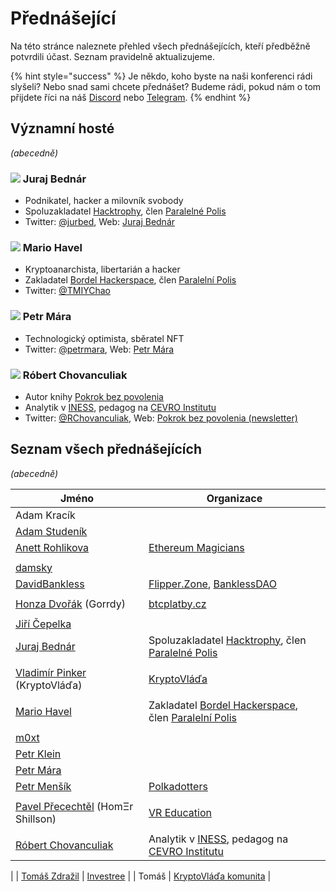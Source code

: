 # Přednášející

Na této stránce naleznete přehled všech přednášejících, kteří předběžně potvrdili účast. Seznam pravidelně aktualizujeme.

{% hint style="success" %}
Je někdo, koho byste na naši konferenci rádi slyšeli? Nebo snad sami chcete přednášet? Budeme rádi, pokud nám o tom přijdete říci na náš [Discord](https://discord.gg/5k9dEtVhnv) nebo [Telegram](https://t.me/utxocz).
{% endhint %}

## Významní hosté

_(abecedně)_

### ![](https://spec.utxo.cz/photos/speakers/juraj-bednar.png) Juraj Bednár

* Podnikatel, hacker a milovník svobody
* Spoluzakladatel [Hacktrophy](https://hacktrophy.com/sk/), člen [Paralelné Polis](https://paralelnapolis.sk/)
* Twitter: [@jurbed](https://twitter.com/jurbed), Web: [Juraj Bednár](https://juraj.bednar.io/)

### ![](https://spec.utxo.cz/photos/speakers/mario-havel.png) Mario Havel

* Kryptoanarchista, libertarián a hacker
* Zakladatel [Bordel Hackerspace](https://bordel.paralelnipolis.cz/#/), člen [Paralelní Polis](https://www.paralelnipolis.cz/)
* Twitter: [@TMIYChao](https://twitter.com/TMIYChao)

### ![](https://spec.utxo.cz/photos/speakers/petr-mara.png) Petr Mára

* Technologický optimista, sběratel NFT
* Twitter: [@petrmara](https://twitter.com/petrmara), Web: [Petr Mára](https://www.petrmara.com/)

### ![](https://spec.utxo.cz/photos/speakers/robert-chovanculiak.png) Róbert Chovanculiak

* Autor knihy [Pokrok bez povolenia](https://libinst.cz/produkt/pokrok-bez-povolenia/)
* Analytik v [INESS](https://www.iness.sk), pedagog na [CEVRO Institutu](https://www.cevroinstitut.cz/cs/pedagog/ing-robert-chovanculiak-ph-d/)
* Twitter: [@RChovanculiak](https://twitter.com/RChovanculiak), Web: [Pokrok bez povolenia (newsletter)](https://robertchovanculiak.substack.com/)

## Seznam všech přednášejících

_(abecedně)_

| Jméno                                                                  | Organizace                                                                                                                                     |
| ---------------------------------------------------------------------- | ---------------------------------------------------------------------------------------------------------------------------------------------- |
| Adam Kracík                                                            |                                                                                                                                                |
| [Adam Studeník](https://twitter.com/adamstudenik)                      |                                                                                                                                                |
| [Anett Rohlikova](https://twitter.com/anettrolikova)                   | [Ethereum Magicians](https://ethereum-magicians.org/)
                                                                                         |
| [damsky](https://twitter.com/CryptoDamSky)                             |                                                                                                                                                |
| [DavidBankless](https://twitter.com/davidbankless)                     | [Flipper.Zone](https://twitter.com/flipperzonenft), [BanklessDAO](https://www.bankless.community)
                                             |
| [Honza Dvořák](https://twitter.com/_Honza_Dvorak) (Gorrdy)             | [btcplatby.cz](https://btcplatby.cz)
                                                                                                          |
| [Jiří Čepelka](https://twitter.com/JiriCepelka)                        |                                                                                                                                                |
| [Juraj Bednár](https://twitter.com/jurbed)                             | Spoluzakladatel [Hacktrophy](https://hacktrophy.com/sk/), člen [Paralelné Polis](https://paralelnapolis.sk/)
                                  |
| [Vladimír Pinker](https://twitter.com/KryptoVlada) (KryptoVláďa)       | [KryptoVláďa](https://www.kryptovlada.win)
                                                                                                    |
| [Mario Havel](https://twitter.com/TMIYChao)                            | Zakladatel [Bordel Hackerspace](https://bordel.paralelnipolis.cz/#/), člen [Paralelní Polis](https://www.paralelnipolis.cz/)
                  |
| [m0xt](https://twitter.com/m0xt_)                                      |                                                                                                                                                |
| [Petr Klein](https://twitter.com/kleinpetr_com)                        |                                                                                                                                                |
| [Petr Mára](https://twitter.com/petrmara)                              |                                                                                                                                                |
| [Petr Menšík](https://twitter.com/petr_mensik)                         | [Polkadotters](https://twitter.com/polkadotterss)
                                                                                             |
| [Pavel Přecechtěl](https://twitter.com/homershillson) (HomΞr Shillson) | [VR Education](https://vreducation.cz)
                                                                                                        |
| [Róbert Chovanculiak](https://twitter.com/RChovanculiak)               | Analytik v [INESS](https://www.iness.sk), pedagog na [CEVRO Institutu](https://www.cevroinstitut.cz/cs/pedagog/ing-robert-chovanculiak-ph-d/)
 |
| [Tomáš Zdražil](https://twitter.com/investree_cz)                      | [Investree](https://investree.cz)
                                                                                                             |
| Tomáš                                                                  | [KryptoVláďa komunita](https://www.kryptovlada.win)
                                                                                           |